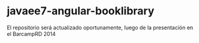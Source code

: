 javaee7-angular-booklibrary
===========================
El repositorio será actualizado oportunamente, luego de la presentación en el BarcampRD 2014
